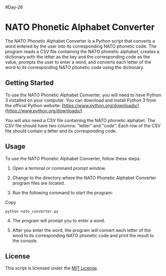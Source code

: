 #Day-26

# NATO Phonetic  Alphabet Converter

The  NATO Phonetic Alphabet  Converter is a  Python script  that converts a word entered by the user into its corresponding NATO phonetic code. The program reads a  CSV  file containing the NATO phonetic alphabet, creates a dictionary with the letter as the key and the corresponding code as the value, prompts the user to enter a word, and converts each letter of the word to its corresponding  NATO phonetic code  using the dictionary.

## Getting Started

To use the NATO Phonetic Alphabet Converter, you will need to have  Python  3 installed on your computer. You can download and install Python 3 from the official Python website:  [https://www.python.org/downloads/](https://www.python.org/downloads/)

You will also need a  CSV file  containing the NATO phonetic alphabet. The CSV file should have two columns: "letter" and "code". Each row of the CSV file should contain a letter and its corresponding code.

## Usage

To use the  NATO Phonetic Alphabet Converter, follow these steps:

1.  Open a terminal or  command prompt window.
    
2.  Change to the directory where the NATO Phonetic Alphabet Converter program files are located.
    
3.  Run the following command to start the program:
    

Copy

```
python nato_converter.py

```

4.  The program will prompt you to enter a word.
    
5.  After you enter the word, the program will convert each letter of the word to its corresponding NATO phonetic code and print the result to the console.


## License

This script is licensed under the  [MIT License](https://opensource.org/licenses/MIT).